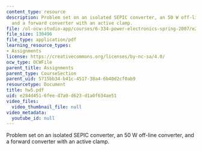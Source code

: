 ```yaml
---
content_type: resource
description: Problem set on an isolated SEPIC converter, an 50 W off-line converter,
  and a forward converter with an active clamp.
file: /ol-ocw-studio-app/courses/6-334-power-electronics-spring-2007/e284d4516feed7a0d623d1a0f634ae51_hw5.pdf
file_size: 130496
file_type: application/pdf
learning_resource_types:
- Assignments
license: https://creativecommons.org/licenses/by-nc-sa/4.0/
ocw_type: OCWFile
parent_title: Assignments
parent_type: CourseSection
parent_uid: 5715bb34-b41c-4517-38a4-6b40d2cf0ab9
resourcetype: Document
title: hw5.pdf
uid: e284d451-6fee-d7a0-d623-d1a0f634ae51
video_files:
  video_thumbnail_file: null
video_metadata:
  youtube_id: null
---
```

Problem set on an isolated SEPIC converter, an 50 W off-line converter, and a forward converter with an active clamp.